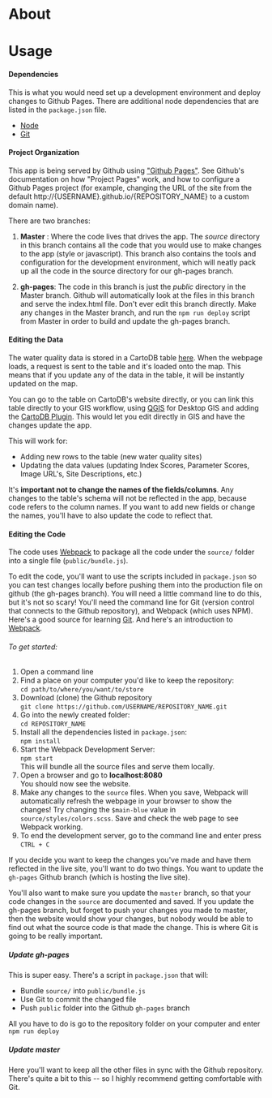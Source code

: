 # About

# Usage
#### Dependencies
This is what you would need set up a development environment and deploy changes to Github Pages.  There are additional node dependencies that are listed in the `package.json` file.
  - [Node](https://nodejs.org/en/)  
  - [Git](https://git-scm.com/book/en/v2/Getting-Started-Installing-Git)  

#### Project Organization  
This app is being served by Github using ["Github Pages"](https://pages.github.com/).  See Github's documentation on how "Project Pages" work, and how to configure a Github Pages project (for example, changing the URL of the site from the default http://{USERNAME}.github.io/{REPOSITORY_NAME} to a custom domain name).  

There are two branches:  

1.  **Master**  : Where the code lives that drives the app.  The *source* directory in this branch contains all the code that you would use to make changes to the app (style or javascript).  This branch also contains the tools and configuration for the development environment, which will neatly pack up all the code in the source directory for our gh-pages branch.  

2.  **gh-pages**:  The code in this branch is just the *public* directory in the Master branch.  Github will automatically look at the files in this branch and serve the index.html file.  Don't ever edit this branch directly.  Make any changes in the Master branch, and run the `npm run deploy` script from Master in order to build and update the gh-pages branch.

#### Editing the Data
The water quality data is stored in a CartoDB table [here](https://bfriedly.cartodb.com/tables/cascobay_2005_2012_waterquality).  When the webpage loads, a request is sent to the table and it's loaded onto the map.  This means that if you update any of the data in the table, it will be instantly updated on the map.  

You can go to the table on CartoDB's website directly, or you can link this table directly to your GIS workflow, using [QGIS](http://www.qgis.org/en/site/) for Desktop GIS and adding the [CartoDB Plugin](http://blog.cartodb.com/qgis-plugin/).  This would let you edit directly in GIS and have the changes update the app.  

This will work for:  
 - Adding new rows to the table (new water quality sites)  
 - Updating the data values (updating Index Scores, Parameter Scores, Image URL's, Site Descriptions, etc.)  


 It's **important not to change the names of the fields/columns**.  Any changes to the table's schema will not be reflected in the app, because code refers to the column names.  If you want to add new fields or change the names, you'll have to also update the code to reflect that.  

#### Editing the Code

The code uses [Webpack](https://webpack.github.io/) to package all the code under the `source/` folder into a single file (`public/bundle.js`).  

To edit the code, you'll want to use the scripts included in `package.json` so you can test changes locally before pushing them into the production file on github (the gh-pages branch).  You will need a little command line to do this, but it's not so scary!  You'll need the command line for Git (version control that connects to the Github repository), and Webpack (which uses NPM).  Here's a good source for learning [Git](https://help.github.com/articles/good-resources-for-learning-git-and-github/).  And here's an introduction to [Webpack](http://survivejs.com/webpack_react/developing_with_webpack/).

###### To get started:  
1.  Open a command line  
2.  Find a place on your computer you'd like to keep the repository:    
`cd path/to/where/you/want/to/store`  
3.  Download (clone) the Github repository    
`git clone https://github.com/USERNAME/REPOSITORY_NAME.git`  
4.  Go into the newly created folder:  
`cd REPOSITORY_NAME`   
5.  Install all the dependencies listed in `package.json`:  
`npm install`  
6.  Start the Webpack Development Server:    
`npm start`   
This will bundle all the source files and serve them locally.  
7.  Open a browser and go to **localhost:8080**  
You should now see the website.  
8.  Make any changes to the `source` files.  When you save, Webpack will automatically refresh the webpage in your browser to show the changes!  Try changing the `$main-blue` value in `source/styles/colors.scss`.  Save and check the web page to see Webpack working.
9.  To end the development server, go to the command line and enter press `CTRL + C`

If you decide you want to keep the changes you've made and have them reflected in the live site, you'll want to do two things.  You want to update the `gh-pages` Github branch (which is hosting the live site).  

You'll also want to make sure you update the `master` branch, so that your code changes in the `source` are documented and saved.  If you update the gh-pages branch, but forget to push your changes you made to master, then the website would show your changes, but nobody would be able to find out what the source code is that made the change.  This is where Git is going to be really important.

##### Update gh-pages  
This is super easy.  There's a script in `package.json` that will:  
- Bundle `source/` into `public/bundle.js`
- Use Git to commit the changed file
- Push `public` folder into the Github `gh-pages` branch  

All you have to do is go to the repository folder on your computer and enter `npm run deploy`

##### Update master

Here you'll want to keep all the other files in sync with the Github repository.  There's quite a bit to this -- so I highly recommend getting comfortable with Git.

